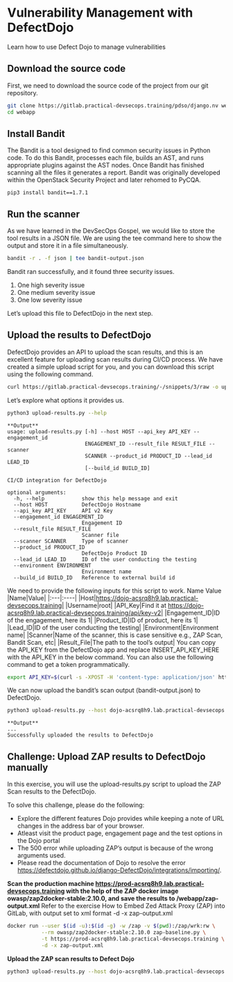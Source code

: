 # Vulnerability Management with DefectDojo
Learn how to use Defect Dojo to manage vulnerabilities
## Download the source code
First, we need to download the source code of the project from our git repository.
```sh
git clone https://gitlab.practical-devsecops.training/pdso/django.nv webapp
cd webapp
```
## Install Bandit
The Bandit is a tool designed to find common security issues in Python code.
To do this Bandit, processes each file, builds an AST, and runs appropriate plugins against the AST nodes. Once Bandit has finished scanning all the files it generates a report.
Bandit was originally developed within the OpenStack Security Project and later rehomed to PyCQA.
```
pip3 install bandit==1.7.1
```
## Run the scanner
As we have learned in the DevSecOps Gospel, we would like to store the tool results in a JSON file. We are using the tee command here to show the output and store it in a file simultaneously.
```sh
bandit -r . -f json | tee bandit-output.json
```
Bandit ran successfully, and it found three security issues.
1. One high severity issue
2. One medium severity issue
3. One low severity issue

Let’s upload this file to DefectDojo in the next step.
## Upload the results to DefectDojo
DefectDojo provides an API to upload the scan results, and this is an excellent feature for uploading scan results during CI/CD process. We have created a simple upload script for you, and you can download this script using the following command.
```sh
curl https://gitlab.practical-devsecops.training/-/snippets/3/raw -o upload-results.py
```
Let’s explore what options it provides us.
```sh
python3 upload-results.py --help
```
```
**Output**
usage: upload-results.py [-h] --host HOST --api_key API_KEY --engagement_id
                         ENGAGEMENT_ID --result_file RESULT_FILE --scanner
                         SCANNER --product_id PRODUCT_ID --lead_id LEAD_ID
                         [--build_id BUILD_ID]

CI/CD integration for DefectDojo

optional arguments:
  -h, --help            show this help message and exit
  --host HOST           DefectDojo Hostname
  --api_key API_KEY     API v2 Key
  --engagement_id ENGAGEMENT_ID
                        Engagement ID
  --result_file RESULT_FILE
                        Scanner file
  --scanner SCANNER     Type of scanner
  --product_id PRODUCT_ID
                        DefectDojo Product ID
  --lead_id LEAD_ID     ID of the user conducting the testing
  --environment ENVIRONMENT
                        Environment name
  --build_id BUILD_ID   Reference to external build id
```
We need to provide the following inputs for this script to work.
Name	Value
|Name|Value|
|:---|:----|
|Host|https://dojo-acsrq8h9.lab.practical-devsecops.training|
|Username|root|
|API_Key|Find it at https://dojo-acsrq8h9.lab.practical-devsecops.training/api/key-v2|
|Engagement_ID|ID of the engagement, here its 1|
|Product_ID|ID of product, here its 1|
|Lead_ID|ID of the user conducting the testing|
|Environment|Environment name|
|Scanner|Name of the scanner, this is case sensitive e.g., ZAP Scan, Bandit Scan, etc|
|Result_File|The path to the tool’s output|
You can copy the API_KEY from the DefectDojo app and replace INSERT_API_KEY_HERE with the API_KEY in the below command.
You can also use the following command to get a token programmatically.
```sh
export API_KEY=$(curl -s -XPOST -H 'content-type: application/json' https://dojo-acsrq8h9.lab.practical-devsecops.training/api/v2/api-token-auth/ -d '{"username": "root", "password": "pdso-training"}' | jq -r '.token' )
```
We can now upload the bandit’s scan output (bandit-output.json) to DefectDojo.
```sh
python3 upload-results.py --host dojo-acsrq8h9.lab.practical-devsecops.training --api_key $API_KEY --engagement_id 1 --product_id 1 --lead_id 1 --environment "Production" --result_file bandit-output.json --scanner "Bandit Scan"
```
```
**Output**
...
Successfully uploaded the results to DefectDojo
```
## Challenge: Upload ZAP results to DefectDojo manually
In this exercise, you will use the upload-results.py script to upload the ZAP Scan results to the DefectDojo.

To solve this challenge, please do the following:
- Explore the different features Dojo provides while keeping a note of URL changes in the address bar of your browser.
- Atleast visit the product page, engagement page and the test options in the Dojo portal
- The 500 error while uploading ZAP’s output is because of the wrong arguments used.
- Please read the documentation of Dojo to resolve the error https://defectdojo.github.io/django-DefectDojo/integrations/importing/.

**Scan the production machine https://prod-acsrq8h9.lab.practical-devsecops.training with the help of the ZAP docker image owasp/zap2docker-stable:2.10.0, and save the results to /webapp/zap-output.xml**
Refer to the exercise How to Embed Zed Attack Proxy (ZAP) into GitLab, with output set to xml format -d -x zap-output.xml
```sh
docker run --user $(id -u):$(id -g) -w /zap -v $(pwd):/zap/wrk:rw \
           --rm owasp/zap2docker-stable:2.10.0 zap-baseline.py \
           -t https://prod-acsrq8h9.lab.practical-devsecops.training \
           -d -x zap-output.xml
```
**Upload the ZAP scan results to Defect Dojo**
```sh
python3 upload-results.py --host dojo-acsrq8h9.lab.practical-devsecops.training --api_key $API_KEY --engagement_id 1 --product_id 1 --lead_id 1 --environment "Production" --result_file zap-output.xml --scanner "ZAP Scan"
```
